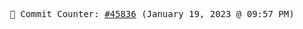 <p align="center">
    <samp>
        📮 Commit Counter: <a href="https://github.com/Javascript-void0/Javascript-void0/commits/main">#45836</a> (January 19, 2023 @ 09:57 PM)
    </samp>
</p>